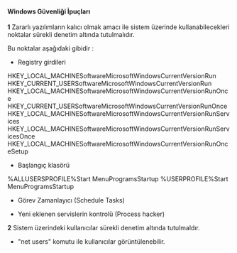 #### Windows Güvenliği İpuçları


**1** Zararlı yazılımların kalıcı olmak amacı ile sistem üzerinde kullanabilecekleri noktalar sürekli denetim altında tutulmalıdır.

Bu noktalar aşağıdaki gibidir : 

* Registry girdileri

HKEY_LOCAL_MACHINESoftwareMicrosoftWindowsCurrentVersionRun
HKEY_CURRENT_USERSoftwareMicrosoftWindowsCurrentVersionRun
HKEY_LOCAL_MACHINESoftwareMicrosoftWindowsCurrentVersionRunOnce
HKEY_CURRENT_USERSoftwareMicrosoftWindowsCurrentVersionRunOnce
HKEY_LOCAL_MACHINESoftwareMicrosoftWindowsCurrentVersionRunServices
HKEY_LOCAL_MACHINESoftwareMicrosoftWindowsCurrentVersionRunServicesOnce
HKEY_LOCAL_MACHINESoftwareMicrosoftWindowsCurrentVersionRunOnceSetup

* Başlangıç klasörü

%ALLUSERSPROFILE%Start MenuProgramsStartup
 %USERPROFILE%Start MenuProgramsStartup
 
* Görev Zamanlayıcı (Schedule Tasks)

* Yeni eklenen servislerin kontrolü (Process hacker)

**2** Sistem üzerindeki kullanıcılar sürekli denetim altında tutulmaldır.

* "net users" komutu ile kullanıcılar görüntülenebilir.
